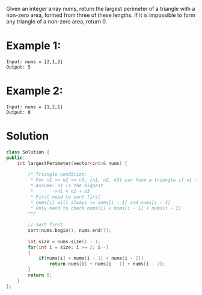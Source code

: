 Given an integer array nums, return the largest perimeter of a triangle with a non-zero area, formed from three of these lengths.
If it is impossible to form any triangle of a non-zero area, return 0.

# Example 1:
```
Input: nums = [2,1,2]
Output: 5
```

# Example 2:
```
Input: nums = [1,2,1]
Output: 0
```

# Solution
```cpp
class Solution {
public:
    int largestPerimeter(vector<int>& nums) {
        
        /* Triangle condition:
         * For n1 >= n2 >= n3, [n1, n2, n3] can form a triangle if n1 < n2 + n3.
         * Assume: n1 is the biggest
         *       ->n1 < n2 + n3
         * First need to sort first
         * nums[i] will always >= nums[i - 1] and nums[i - 2]
         * Only need to check nums[i] < nums[i - 1] + nums[i - 2]
        **/
        
        // Sort first
        sort(nums.begin(), nums.end());
        
        int size = nums.size() - 1;
        for(int i = size; i >= 2; i--)
        {
            if(nums[i] < nums[i - 1] + nums[i - 2])
                return nums[i] + nums[i - 1] + nums[i - 2];
        }
        return 0;
    }
};
```